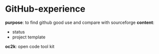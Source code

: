 # GitHub-experience

**purpose**: to find github good use and compare with sourceforge
**content**: 
- status
- project template

**oc2k**: open code tool kit
